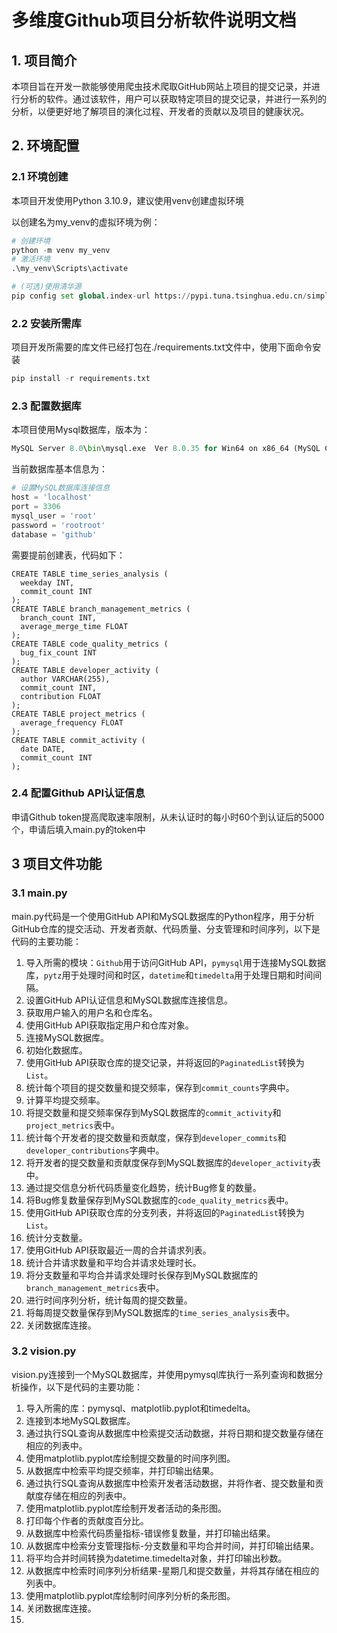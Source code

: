 # 多维度Github项目分析软件说明文档

## 1. 项目简介

本项目旨在开发一款能够使用爬虫技术爬取GitHub网站上项目的提交记录，并进行分析的软件。通过该软件，用户可以获取特定项目的提交记录，并进行一系列的分析，以便更好地了解项目的演化过程、开发者的贡献以及项目的健康状况。

## 2.  环境配置

### 2.1 环境创建

本项目开发使用Python 3.10.9，建议使用venv创建虚拟环境

以创建名为my_venv的虚拟环境为例：

```python
# 创建环境
python -m venv my_venv
# 激活环境
.\my_venv\Scripts\activate

# (可选)使用清华源
pip config set global.index-url https://pypi.tuna.tsinghua.edu.cn/simple
```

### 2.2 安装所需库

项目开发所需要的库文件已经打包在./requirements.txt文件中，使用下面命令安装

```python
pip install -r requirements.txt
```

### 2.3 配置数据库

本项目使用Mysql数据库，版本为：

```python
MySQL Server 8.0\bin\mysql.exe  Ver 8.0.35 for Win64 on x86_64 (MySQL Community Server - GPL)
```

当前数据库基本信息为：

```python
# 设置MySQL数据库连接信息
host = 'localhost'
port = 3306
mysql_user = 'root'
password = 'rootroot'
database = 'github'
```

需要提前创建表，代码如下：

```mysql
CREATE TABLE time_series_analysis (
  weekday INT,
  commit_count INT
);
CREATE TABLE branch_management_metrics (
  branch_count INT,
  average_merge_time FLOAT
);
CREATE TABLE code_quality_metrics (
  bug_fix_count INT
);
CREATE TABLE developer_activity (
  author VARCHAR(255),
  commit_count INT,
  contribution FLOAT
);
CREATE TABLE project_metrics (
  average_frequency FLOAT
);
CREATE TABLE commit_activity (
  date DATE,
  commit_count INT
);
```

### 2.4 配置Github API认证信息

申请Github token提高爬取速率限制，从未认证时的每小时60个到认证后的5000个，申请后填入main.py的token中

## 3 项目文件功能

### 3.1 main.py

main.py代码是一个使用GitHub API和MySQL数据库的Python程序，用于分析GitHub仓库的提交活动、开发者贡献、代码质量、分支管理和时间序列，以下是代码的主要功能：

1. 导入所需的模块：`Github`用于访问GitHub API，`pymysql`用于连接MySQL数据库，`pytz`用于处理时间和时区，`datetime`和`timedelta`用于处理日期和时间间隔。
2. 设置GitHub API认证信息和MySQL数据库连接信息。
3. 获取用户输入的用户名和仓库名。
4. 使用GitHub API获取指定用户和仓库对象。
5. 连接MySQL数据库。
6. 初始化数据库。
7. 使用GitHub API获取仓库的提交记录，并将返回的`PaginatedList`转换为`List`。
8. 统计每个项目的提交数量和提交频率，保存到`commit_counts`字典中。
9. 计算平均提交频率。
10. 将提交数量和提交频率保存到MySQL数据库的`commit_activity`和`project_metrics`表中。
11. 统计每个开发者的提交数量和贡献度，保存到`developer_commits`和`developer_contributions`字典中。
12. 将开发者的提交数量和贡献度保存到MySQL数据库的`developer_activity`表中。
13. 通过提交信息分析代码质量变化趋势，统计Bug修复的数量。
14. 将Bug修复数量保存到MySQL数据库的`code_quality_metrics`表中。
15. 使用GitHub API获取仓库的分支列表，并将返回的`PaginatedList`转换为`List`。
16. 统计分支数量。
17. 使用GitHub API获取最近一周的合并请求列表。
18. 统计合并请求数量和平均合并请求处理时长。
19. 将分支数量和平均合并请求处理时长保存到MySQL数据库的`branch_management_metrics`表中。
20. 进行时间序列分析，统计每周的提交数量。
21. 将每周提交数量保存到MySQL数据库的`time_series_analysis`表中。
22. 关闭数据库连接。

### 3.2 vision.py

vision.py连接到一个MySQL数据库，并使用pymysql库执行一系列查询和数据分析操作，以下是代码的主要功能：

1. 导入所需的库：pymysql、matplotlib.pyplot和timedelta。
2. 连接到本地MySQL数据库。
3. 通过执行SQL查询从数据库中检索提交活动数据，并将日期和提交数量存储在相应的列表中。
4. 使用matplotlib.pyplot库绘制提交数量的时间序列图。
5. 从数据库中检索平均提交频率，并打印输出结果。
6. 通过执行SQL查询从数据库中检索开发者活动数据，并将作者、提交数量和贡献度存储在相应的列表中。
7. 使用matplotlib.pyplot库绘制开发者活动的条形图。
8. 打印每个作者的贡献度百分比。
9. 从数据库中检索代码质量指标-错误修复数量，并打印输出结果。
10. 从数据库中检索分支管理指标-分支数量和平均合并时间，并打印输出结果。
11. 将平均合并时间转换为datetime.timedelta对象，并打印输出秒数。
12. 从数据库中检索时间序列分析结果-星期几和提交数量，并将其存储在相应的列表中。
13. 使用matplotlib.pyplot库绘制时间序列分析的条形图。
14. 关闭数据库连接。
15. 